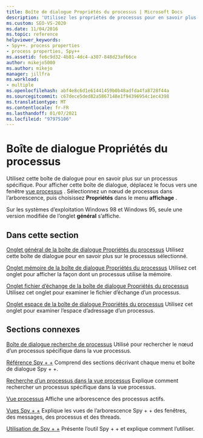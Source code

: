 ```yaml
---
title: Boîte de dialogue Propriétés du processus | Microsoft Docs
description: 'Utilisez les propriétés de processus pour en savoir plus sur un processus que vous sélectionnez dans la vue processus. Il existe quatre onglets : général, mémoire, fichier d’échange et espace.'
ms.custom: SEO-VS-2020
ms.date: 11/04/2016
ms.topic: reference
helpviewer_keywords:
- Spy++. process properties
- process properties, Spy++
ms.assetid: fe6c9d32-4b81-4dc4-a307-848d23af66ce
author: mikejo5000
ms.author: mikejo
manager: jillfra
ms.workload:
- multiple
ms.openlocfilehash: abf4e8c6d1e61441459b0b48adfda4fa8728f44a
ms.sourcegitcommit: c67dece5ded82a5867148e1f94396954c1ec4398
ms.translationtype: MT
ms.contentlocale: fr-FR
ms.lasthandoff: 01/07/2021
ms.locfileid: "97975106"
---
```

# <a name="process-properties-dialog-box"></a>Boîte de dialogue Propriétés du processus
Utilisez cette boîte de dialogue pour en savoir plus sur un processus spécifique. Pour afficher cette boîte de dialogue, déplacez le focus vers une fenêtre [vue processus](../debugger/processes-view.md) . Sélectionnez un nœud de processus dans l’arborescence, puis choisissez **Propriétés** dans le menu **affichage** .

 Sur les systèmes d’exploitation Windows 98 et Windows 95, seule une version modifiée de l’onglet **général** s’affiche.

## <a name="in-this-section"></a>Dans cette section
 [Onglet général de la boîte de dialogue Propriétés du processus](../debugger/general-tab-thread-properties-dialog-box.md) Utilisez cette boîte de dialogue pour en savoir plus sur le processus sélectionné.

 [Onglet mémoire de la boîte de dialogue Propriétés du processus](../debugger/memory-tab-process-properties-dialog-box.md) Utilisez cet onglet pour afficher la façon dont un processus utilise la mémoire.

 [Onglet fichier d’échange de la boîte de dialogue Propriétés du processus](../debugger/page-file-tab-process-properties-dialog-box.md) Utilisez cet onglet pour examiner le fichier d’échange d’un processus.

 [Onglet espace de la boîte de dialogue Propriétés du processus](../debugger/space-tab-process-properties-dialog-box.md) Utilisez cet onglet pour examiner l’espace d’adressage d’un processus.

## <a name="related-sections"></a>Sections connexes
 [Boîte de dialogue recherche de processus](../debugger/process-search-dialog-box.md) Utilisé pour rechercher le nœud d’un processus spécifique dans la vue processus.

 [Référence Spy + +](../debugger/spy-increment-reference.md) Comprend des sections décrivant chaque menu et boîte de dialogue Spy + +.

 [Recherche d’un processus dans la vue processus](../debugger/how-to-search-for-a-process-in-processes-view.md) Explique comment rechercher un processus spécifique dans la vue processus.

 [Vue processus](../debugger/processes-view.md) Affiche une arborescence des processus actifs.

 [Vues Spy + +](../debugger/spy-increment-views.md) Explique les vues de l’arborescence Spy + + des fenêtres, des messages, des processus et des threads.

 [Utilisation de Spy + +](../debugger/using-spy-increment.md) Présente l’outil Spy + + et explique comment l’utiliser.